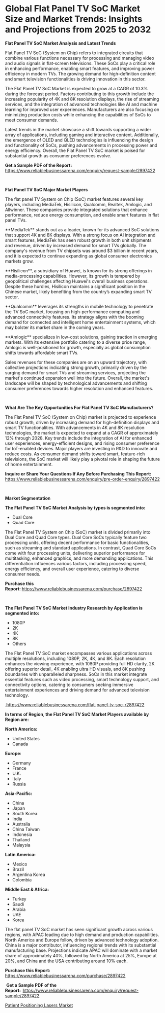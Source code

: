 <p><h1>Global Flat Panel TV SoC Market Size and Market Trends: Insights and Projections from 2025 to 2032</h1></p><p><strong>Flat Panel TV SoC Market Analysis and Latest Trends</strong></p>
<p><p>Flat Panel TV SoC (System on Chip) refers to integrated circuits that combine various functions necessary for processing and managing video and audio signals in flat-screen televisions. These SoCs play a critical role in enhancing performance, enabling smart features, and improving power efficiency in modern TVs. The growing demand for high-definition content and smart television functionalities is driving innovation in this sector.</p><p>The Flat Panel TV SoC Market is expected to grow at a CAGR of 10.3% during the forecast period. Factors contributing to this growth include the increasing popularity of 4K and 8K resolution displays, the rise of streaming services, and the integration of advanced technologies like AI and machine learning for improved user experiences. Manufacturers are also focusing on minimizing production costs while enhancing the capabilities of SoCs to meet consumer demands.</p><p>Latest trends in the market showcase a shift towards supporting a wider array of applications, including gaming and interactive content. Additionally, the emergence of OLED and QLED technologies is influencing the design and functionality of SoCs, pushing advancements in processing power and energy efficiency. Overall, the Flat Panel TV SoC market is poised for substantial growth as consumer preferences evolve.</p></p>
<p><strong>Get a Sample PDF of the Report:&nbsp;</strong> <a href="https://www.reliablebusinessarena.com/enquiry/request-sample/2897422?utm_campaign=3553&utm_medium=2&utm_source=Github&utm_content=ia&utm_term=15032025&utm_id=flat-panel-tv-soc">https://www.reliablebusinessarena.com/enquiry/request-sample/2897422</a></p>
<p>&nbsp;</p>
<p><strong>Flat Panel TV SoC Major Market Players</strong></p>
<p><p>The flat panel TV System on Chip (SoC) market features several key players, including MediaTek, Hisilicon, Qualcomm, Realtek, Amlogic, and Allwinner. These companies provide integrated solutions that enhance performance, reduce energy consumption, and enable smart features in flat panel TVs.</p><p>**MediaTek** stands out as a leader, known for its advanced SoC solutions that support 4K and 8K displays. With a strong focus on AI integration and smart features, MediaTek has seen robust growth in both unit shipments and revenue, driven by increased demand for smart TVs globally. The company's revenue from TV chipsets was around $3 billion in recent years, and it is expected to continue expanding as global consumer electronics markets grow.</p><p>**Hisilicon**, a subsidiary of Huawei, is known for its strong offerings in media-processing capabilities. However, its growth is tempered by geopolitical challenges affecting Huawei's overall business operations. Despite these hurdles, Hisilicon maintains a significant position in the Chinese market, likely benefiting from the country’s expanding smart TV sector.</p><p>**Qualcomm** leverages its strengths in mobile technology to penetrate the TV SoC market, focusing on high-performance computing and advanced connectivity features. Its strategy aligns with the booming demand for connected and intelligent home entertainment systems, which may bolster its market share in the coming years.</p><p>**Amlogic** specializes in low-cost solutions, gaining traction in emerging markets. With its extensive portfolio catering to a diverse price range, Amlogic is well-positioned for growth, especially as global consumption shifts towards affordable smart TVs.</p><p>Sales revenues for these companies are on an upward trajectory, with collective projections indicating strong growth, primarily driven by the surging demand for smart TVs and streaming services, projecting the market's continued expansion well into the future. Overall, the market's landscape will be shaped by technological advancements and shifting consumer preferences towards higher resolution and enhanced features.</p></p>
<p>&nbsp;</p>
<p><strong>What Are The Key Opportunities For Flat Panel TV SoC Manufacturers?</strong></p>
<p><p>The Flat Panel TV SoC (System on Chip) market is projected to experience robust growth, driven by increasing demand for high-definition displays and smart TV functionalities. With advancements in 4K and 8K resolution technologies, the market is expected to expand at a CAGR of approximately 12% through 2028. Key trends include the integration of AI for enhanced user experiences, energy-efficient designs, and rising consumer preference for IoT-enabled devices. Major players are investing in R&D to innovate and reduce costs. As consumer demand shifts toward smart, feature-rich televisions, the SoC market will likely play a pivotal role in shaping the future of home entertainment.</p></p>
<p><strong>Inquire or Share Your Questions If Any Before Purchasing This Report:</strong> <a href="https://www.reliablebusinessarena.com/enquiry/pre-order-enquiry/2897422?utm_campaign=3553&utm_medium=2&utm_source=Github&utm_content=ia&utm_term=15032025&utm_id=flat-panel-tv-soc">https://www.reliablebusinessarena.com/enquiry/pre-order-enquiry/2897422</a></p>
<p>&nbsp;</p>
<p><strong>Market Segmentation</strong></p>
<p><strong>The Flat Panel TV SoC Market Analysis by types is segmented into:</strong></p>
<p><ul><li>Dual Core</li><li>Quad Core</li></ul></p>
<p><p>The Flat Panel TV System on Chip (SoC) market is divided primarily into Dual Core and Quad Core types. Dual Core SoCs typically feature two processing units, offering decent performance for basic functionalities, such as streaming and standard applications. In contrast, Quad Core SoCs come with four processing units, delivering superior performance for multitasking, enhanced graphics, and more demanding applications. This differentiation influences various factors, including processing speed, energy efficiency, and overall user experience, catering to diverse consumer needs.</p></p>
<p><strong>Purchase this Report:&nbsp;</strong><a href="https://www.reliablebusinessarena.com/purchase/2897422?utm_campaign=3553&utm_medium=2&utm_source=Github&utm_content=ia&utm_term=15032025&utm_id=flat-panel-tv-soc">https://www.reliablebusinessarena.com/purchase/2897422</a></p>
<p>&nbsp;</p>
<p><strong>The Flat Panel TV SoC Market Industry Research by Application is segmented into:</strong></p>
<p><ul><li>1080P</li><li>2K</li><li>4K</li><li>8K</li><li>Others</li></ul></p>
<p><p>The Flat Panel TV SoC market encompasses various applications across multiple resolutions, including 1080P, 2K, 4K, and 8K. Each resolution enhances the viewing experience, with 1080P providing full HD clarity, 2K offering superior detail, 4K enabling ultra HD visuals, and 8K pushing boundaries with unparalleled sharpness. SoCs in this market integrate essential features such as video processing, smart technology support, and connectivity options, catering to consumers seeking immersive entertainment experiences and driving demand for advanced television technology.</p></p>
<p><a href="https://www.reliablebusinessarena.com/flat-panel-tv-soc-r2897422?utm_campaign=3553&utm_medium=2&utm_source=Github&utm_content=ia&utm_term=15032025&utm_id=flat-panel-tv-soc">&nbsp;https://www.reliablebusinessarena.com/flat-panel-tv-soc-r2897422</a></p>
<p><strong>In terms of Region, the Flat Panel TV SoC Market Players available by Region are:</strong></p>
<p>
    <p> <strong> North America: </strong>
        <ul>
            <li>United States</li>
            <li>Canada</li>
        </ul>
        </p> 
    <p> <strong> Europe: </strong>
        <ul>
            <li>Germany</li>
            <li>France</li>
            <li>U.K.</li>
            <li>Italy</li>
            <li>Russia</li>
        </ul>
        </p> 
    <p> <strong> Asia-Pacific: </strong>
        <ul>
            <li>China</li>
            <li>Japan</li>
            <li>South Korea</li>
            <li>India</li>
            <li>Australia</li>
            <li>China Taiwan</li>
            <li>Indonesia</li>
            <li>Thailand</li>
            <li>Malaysia</li>
        </ul>
        </p> 
    <p> <strong> Latin America: </strong>
        <ul>
            <li>Mexico</li>
            <li>Brazil</li>
            <li>Argentina Korea</li>
            <li>Colombia</li>
        </ul>
        </p> 
    <p> <strong> Middle East & Africa: </strong>
        <ul>
            <li>Turkey</li>
            <li>Saudi</li>
            <li>Arabia</li>
            <li>UAE</li>
            <li>Korea</li>
        </ul>
    </p>
    </p>
<p><p>The flat panel TV SoC market has seen significant growth across various regions, with APAC leading due to high demand and production capabilities. North America and Europe follow, driven by advanced technology adoption. China is a major contributor, influencing regional trends with its substantial manufacturing base. Projections indicate APAC will dominate with a market share of approximately 40%, followed by North America at 25%, Europe at 20%, and China and the USA contributing around 10% each.</p></p>
<p><strong>Purchase this Report: </strong><a href="https://www.reliablebusinessarena.com/purchase/2897422?utm_campaign=3553&utm_medium=2&utm_source=Github&utm_content=ia&utm_term=15032025&utm_id=flat-panel-tv-soc">https://www.reliablebusinessarena.com/purchase/2897422</a></p>
<p>&nbsp;<strong>Get a Sample PDF of the Report:&nbsp;&nbsp;</strong><a href="https://www.reliablebusinessarena.com/enquiry/request-sample/2897422?utm_campaign=3553&utm_medium=2&utm_source=Github&utm_content=ia&utm_term=15032025&utm_id=flat-panel-tv-soc">https://www.reliablebusinessarena.com/enquiry/request-sample/2897422</a></p>
<p><strong></strong></p>
<p><p><a href="https://github.com/storcweithzg/Market-Research-Report-List-1/blob/main/patient-positioning-lasers-market.md?utm_campaign=3553&utm_medium=2&utm_source=Github&utm_content=ia&utm_term=15032025&utm_id=flat-panel-tv-soc">Patient Positioning Lasers Market</a></p></p>